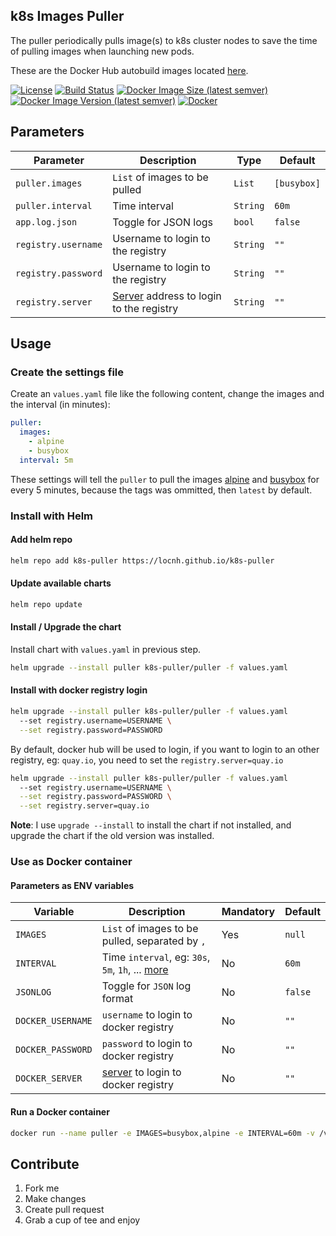 ## k8s Images Puller
The puller periodically pulls image(s) to k8s cluster nodes to save the time of pulling images when launching new pods.

These are the Docker Hub autobuild images located [here](https://hub.docker.com/r/locnh/k8s-puller/).

[![License](https://img.shields.io/github/license/locnh/k8s-puller)](/LICENSE)
[![Build Status](https://travis-ci.org/locnh/k8s-puller.svg?branch=master)](https://travis-ci.org/locnh/k8s-puller)
[![Docker Image Size (latest semver)](https://img.shields.io/docker/image-size/locnh/k8s-puller?sort=semver)](/Dockerfile)
[![Docker Image Version (latest semver)](https://img.shields.io/docker/v/locnh/k8s-puller?sort=semver)](/Dockerfile)
[![Docker](https://img.shields.io/docker/pulls/locnh/k8s-puller)](https://hub.docker.com/r/locnh/k8s-puller)

## Parameters

| Parameter | Description | Type | Default |
|-----|-----|-----|-----|
| `puller.images` | `List` of images to be pulled | `List` | `[busybox]` |
| `puller.interval` | Time interval | `String` | `60m` |
| `app.log.json` | Toggle for JSON logs | `bool` | `false` |
| `registry.username` | Username to login to the registry | `String` | `""` |
| `registry.password` | Username to login to the registry | `String` | `""` |
| `registry.server` | [Server](https://docs.docker.com/engine/reference/commandline/login/#login-to-a-self-hosted-registry) address to login to the registry | `String` | `""` |



## Usage
### Create the settings file

Create an `values.yaml` file like the following content, change the images and the interval (in minutes):
```yaml
puller:
  images:
    - alpine
    - busybox
  interval: 5m
```
These settings will tell the `puller` to pull the images [alpine](https://hub.docker.com/_/alpine/) and [busybox](https://hub.docker.com/_/busybox/) for every 5 minutes, because the tags was ommitted, then `latest` by default.

### Install with Helm
#### Add helm repo
```sh
helm repo add k8s-puller https://locnh.github.io/k8s-puller
```

#### Update available charts
```sh
helm repo update
```

#### Install / Upgrade the chart
Install chart with `values.yaml` in previous step.
```sh
helm upgrade --install puller k8s-puller/puller -f values.yaml
```

#### Install with docker registry login
```sh
helm upgrade --install puller k8s-puller/puller -f values.yaml
  --set registry.username=USERNAME \
  --set registry.password=PASSWORD
```
By default, docker hub will be used to login, if you want to login to an other registry, eg: `quay.io`, you need to set the `registry.server=quay.io`
```sh
helm upgrade --install puller k8s-puller/puller -f values.yaml
  --set registry.username=USERNAME \
  --set registry.password=PASSWORD \
  --set registry.server=quay.io
```

**Note**: I use `upgrade --install` to install the chart if not installed, and upgrade the chart if the old version was installed.


### Use as Docker container
#### Parameters as ENV variables

| Variable | Description | Mandatory | Default |
|-----|-----|-----|-----|
| `IMAGES` | `List` of images to be pulled, separated by `,` | Yes | `null` |
| `INTERVAL` | Time `interval`, eg: `30s`, `5m`, `1h`, ... [more](http://golang.org/pkg/time/#ParseDuration) | No | `60m` |
| `JSONLOG` | Toggle for `JSON` log format | No | `false` |
| `DOCKER_USERNAME` | `username` to login to docker registry | No | `""` |
| `DOCKER_PASSWORD` | `password` to login to docker registry | No | `""` |
| `DOCKER_SERVER` | [server](https://docs.docker.com/engine/reference/commandline/login/#login-to-a-self-hosted-registry) to login to docker registry | No | `""` |

#### Run a Docker container

```sh
docker run --name puller -e IMAGES=busybox,alpine -e INTERVAL=60m -v /var/run/docker.sock:/var/run/docker.sock -d locnh/k8s-puller
```

## Contribute
1. Fork me
2. Make changes
3. Create pull request
4. Grab a cup of tee and enjoy
